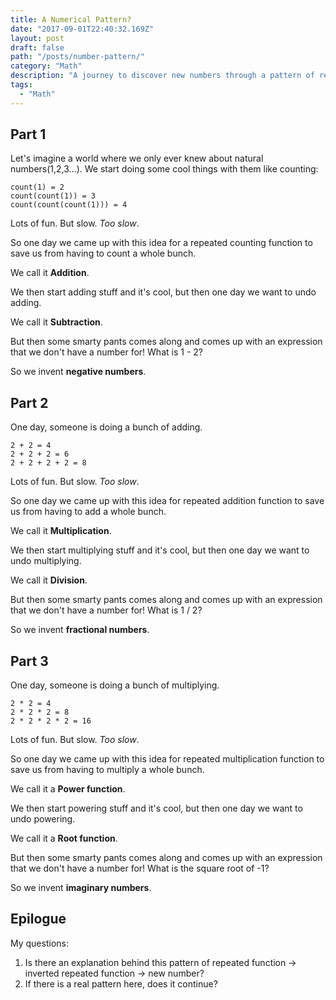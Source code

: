 ```yaml
---
title: A Numerical Pattern?
date: "2017-09-01T22:40:32.169Z"
layout: post
draft: false
path: "/posts/number-pattern/"
category: "Math"
description: "A journey to discover new numbers through a pattern of repeating, inverting, and questioning."
tags:
  - "Math"
---
```


## Part 1 
Let's imagine a world where we only ever knew about natural numbers(1,2,3...). We start doing some cool things with them like counting:
```
count(1) = 2
count(count(1)) = 3
count(count(count(1))) = 4
```
Lots of fun. But slow. *Too slow*. 

So one day we came up with this idea for a repeated counting function to save us from having to count a whole bunch. 

We call it **Addition**. 

We then start adding stuff and it's cool, but then one day we want to undo adding. 

We call it **Subtraction**. 

But then some smarty pants comes along and comes up with an expression that we don't have a number for! What is 1 - 2?

So we invent **negative numbers**.

## Part 2
One day, someone is doing a bunch of adding. 
```
2 + 2 = 4
2 + 2 + 2 = 6
2 + 2 + 2 + 2 = 8
```
Lots of fun. But slow. *Too slow*. 

So one day we came up with this idea for repeated addition function to save us from having to add a whole bunch. 

We call it **Multiplication**. 

We then start multiplying stuff and it's cool, but then one day we want to undo multiplying. 

We call it **Division**. 

But then some smarty pants comes along and comes up with an expression that we don't have a number for! What is 1 / 2?

So we invent **fractional numbers**.

## Part 3
One day, someone is doing a bunch of multiplying. 
```
2 * 2 = 4
2 * 2 * 2 = 8
2 * 2 * 2 * 2 = 16
```
Lots of fun. But slow. *Too slow*. 

So one day we came up with this idea for repeated multiplication function to save us from having to multiply a whole bunch.

We call it a **Power function**.

We then start powering stuff and it's cool, but then one day we want to undo powering. 

We call it a **Root function**.

But then some smarty pants comes along and comes up with an expression that we don't have a number for! What is the square root of -1?

So we invent **imaginary numbers**.

## Epilogue
My questions: 
1) Is there an explanation behind this pattern of repeated function -> inverted repeated function -> new number? 
2) If there is a real pattern here, does it continue?
